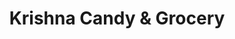 ---
title: "Krishna Candy & Grocery"
url: /maspeth/krishna-candy-und-grocery/
shop: Lebensmittel
---